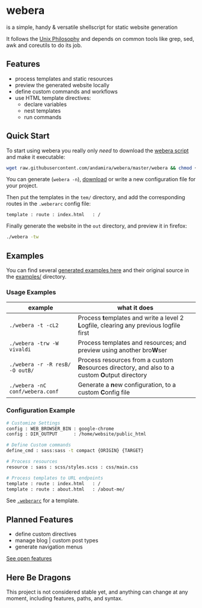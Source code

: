 # webera

is a simple, handy & versatile shellscript for static website generation 

It follows the [Unix Philosophy](https://en.wikipedia.org/wiki/Unix_philosophy) and depends on common tools like grep, sed, awk and coreutils to do its job.


## Features

- process templates and static resources
- preview the generated website locally
- define custom commands and workflows
- use HTML template directives:
	- declare variables
	- nest templates
	- run commands

## Quick Start

To start using webera you really only *need* to download the [webera script](https://raw.githubusercontent.com/andamira/webera/master/webera) and make it executable:

```sh
wget raw.githubusercontent.com/andamira/webera/master/webera && chmod +x webera
```

You can generate (`webera -n`), [download](https://raw.githubusercontent.com/andamira/webera/master/.weberarc) or write a new configuration file for your project.

Then put the templates in the `tem/` directory, and add the corresponding routes in the `.weberarc` config file:

```
template : route : index.html   : /
```

Finally generate the website in the `out` directory, and preview it in firefox:

```sh
./webera -tw
```

## Examples

You can find several [generated examples here](https://andamira.github.io/webera/examples/)
and their original source in the [examples/](https://github.com/andamira/webera/tree/master/examples) directory.

### Usage Examples

| example                         | what it does |
| ------------------------------- | ------------ |
| `./webera -t -cL2`              | Process **t**emplates and write a level 2 **L**ogfile, clearing any previous logfile first |
| `./webera -trw -W vivaldi`      | Process templates and resources; and preview using another bro**W**ser |
| `./webera -r -R resB/ -O outB/` | Process resources from a custom **R**esources directory, and also to a custom **O**utput directory |
| `./webera -nC conf/webera.conf` | Generate a **n**ew configuration, to a custom **C**onfig file |

### Configuration Example

```bash
# Customize Settings
config : WEB_BROWSER_BIN : google-chrome
config : DIR_OUTPUT      : /home/website/public_html

# Define Custom commands
define_cmd : sass:sass -t compact {ORIGIN} {TARGET}

# Process resources
resource : sass : scss/styles.scss : css/main.css

# Process templates to URL endpoints
template : route : index.html   : /
template : route : about.html   : /about-me/
```

See [`.weberarc`](https://github.com/andamira/webera/blob/master/.weberarc) for a template.

## Planned Features

- define custom directives
- manage blog | custom post types
- generate navigation menus

[See open features](https://github.com/andamira/webera/issues?q=is%3Aissue+is%3Aopen+label%3A%22type%3A+feature%22)

## Here Be Dragons

This project is not considered stable yet, and anything can change at any moment, including features, paths, and syntax.

